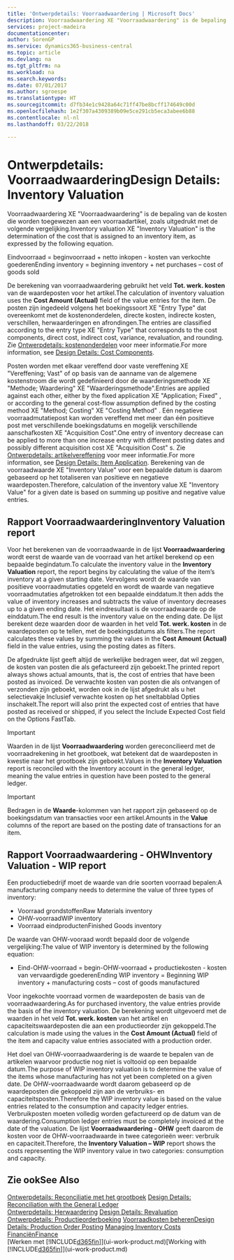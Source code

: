 ```yaml
---
title: 'Ontwerpdetails: Voorraadwaardering | Microsoft Docs'
description: Voorraadwaardering XE "Voorraadwaardering" is de bepaling van de kosten die worden toegewezen aan een voorraadartikel, zoals uitgedrukt met de volgende vergelijking.
services: project-madeira
documentationcenter: 
author: SorenGP
ms.service: dynamics365-business-central
ms.topic: article
ms.devlang: na
ms.tgt_pltfrm: na
ms.workload: na
ms.search.keywords: 
ms.date: 07/01/2017
ms.author: sgroespe
ms.translationtype: HT
ms.sourcegitcommit: d7fb34e1c9428a64c71ff47be8bcff174649c00d
ms.openlocfilehash: 1e2f307a4309389b09e5ce291cb5eca3abee6b88
ms.contentlocale: nl-nl
ms.lasthandoff: 03/22/2018

---
```

# <a name="design-details-inventory-valuation"></a><span data-ttu-id="35dae-103">Ontwerpdetails: Voorraadwaardering</span><span class="sxs-lookup"><span data-stu-id="35dae-103">Design Details: Inventory Valuation</span></span>
<span data-ttu-id="35dae-104">Voorraadwaardering XE "Voorraadwaardering" is de bepaling van de kosten die worden toegewezen aan een voorraadartikel, zoals uitgedrukt met de volgende vergelijking.</span><span class="sxs-lookup"><span data-stu-id="35dae-104">Inventory valuation XE "Inventory Valuation"  is the determination of the cost that is assigned to an inventory item, as expressed by the following equation.</span></span>  

<span data-ttu-id="35dae-105">Eindvoorraad = beginvoorraad + netto inkopen - kosten van verkochte goederen</span><span class="sxs-lookup"><span data-stu-id="35dae-105">Ending inventory = beginning inventory + net purchases – cost of goods sold</span></span>  

<span data-ttu-id="35dae-106">De berekening van voorraadwaardering gebruikt het veld **Tot. werk. kosten** van de waardeposten voor het artikel.</span><span class="sxs-lookup"><span data-stu-id="35dae-106">The calculation of inventory valuation uses the **Cost Amount (Actual)** field of the value entries for the item.</span></span> <span data-ttu-id="35dae-107">De posten zijn ingedeeld volgens het boekingssoort XE "Entry Type" dat overeenkomt met de kostenonderdelen, directe kosten, indirecte kosten, verschillen, herwaarderingen en afrondingen.</span><span class="sxs-lookup"><span data-stu-id="35dae-107">The entries are classified according to the entry type XE "Entry Type"  that corresponds to the cost components, direct cost, indirect cost, variance, revaluation, and rounding.</span></span> <span data-ttu-id="35dae-108">Zie [Ontwerpdetails: kostenonderdelen](design-details-cost-components.md) voor meer informatie.</span><span class="sxs-lookup"><span data-stu-id="35dae-108">For more information, see [Design Details: Cost Components](design-details-cost-components.md).</span></span>  

<span data-ttu-id="35dae-109">Posten worden met elkaar vereffend door vaste vereffening XE "Vereffening; Vast" of op basis van de aanname van de algemene kostenstroom die wordt gedefinieerd door de waarderingsmethode XE "Methode; Waardering" XE "Waarderingsmethode".</span><span class="sxs-lookup"><span data-stu-id="35dae-109">Entries are applied against each other, either by the fixed application XE "Application; Fixed" , or according to the general cost-flow assumption defined by the costing method XE "Method; Costing"  XE "Costing Method" .</span></span> <span data-ttu-id="35dae-110">Eén negatieve voorraadmutatiepost kan worden vereffend met meer dan één positieve post met verschillende boekingsdatums en mogelijk verschillende aanschafkosten XE "Acquisition Cost".</span><span class="sxs-lookup"><span data-stu-id="35dae-110">One entry of inventory decrease can be applied to more than one increase entry with different posting dates and possibly different acquisition cost XE "Acquisition Cost" s.</span></span> <span data-ttu-id="35dae-111">Zie [Ontwerpdetails: artikelvereffening](design-details-item-application.md) voor meer informatie.</span><span class="sxs-lookup"><span data-stu-id="35dae-111">For more information, see [Design Details: Item Application](design-details-item-application.md).</span></span> <span data-ttu-id="35dae-112">Berekening van de voorraadwaarde XE "Inventory Value" voor een bepaalde datum is daarom gebaseerd op het totaliseren van positieve en negatieve waardeposten.</span><span class="sxs-lookup"><span data-stu-id="35dae-112">Therefore, calculation of the inventory value XE "Inventory Value"  for a given date is based on summing up positive and negative value entries.</span></span>  

## <a name="inventory-valuation-report"></a><span data-ttu-id="35dae-113">Rapport Voorraadwaardering</span><span class="sxs-lookup"><span data-stu-id="35dae-113">Inventory Valuation report</span></span>  
<span data-ttu-id="35dae-114">Voor het berekenen van de voorraadwaarde in de lijst **Voorraadwaardering** wordt eerst de waarde van de voorraad van het artikel berekend op een bepaalde begindatum.</span><span class="sxs-lookup"><span data-stu-id="35dae-114">To calculate the inventory value in the **Inventory Valuation** report, the report begins by calculating the value of the item’s inventory at a given starting date.</span></span> <span data-ttu-id="35dae-115">Vervolgens wordt de waarde van positieve voorraadmutaties opgeteld en wordt de waarde van negatieve voorraadmutaties afgetrokken tot een bepaalde einddatum.</span><span class="sxs-lookup"><span data-stu-id="35dae-115">It then adds the value of inventory increases and subtracts the value of inventory decreases up to a given ending date.</span></span> <span data-ttu-id="35dae-116">Het eindresultaat is de voorraadwaarde op de einddatum.</span><span class="sxs-lookup"><span data-stu-id="35dae-116">The end result is the inventory value on the ending date.</span></span> <span data-ttu-id="35dae-117">De lijst berekent deze waarden door de waarden in het veld **Tot. werk. kosten** in de waardeposten op te tellen, met de boekingsdatums als filters.</span><span class="sxs-lookup"><span data-stu-id="35dae-117">The report calculates these values by summing the values in the **Cost Amount (Actual)** field in the value entries, using the posting dates as filters.</span></span>  

<span data-ttu-id="35dae-118">De afgedrukte lijst geeft altijd de werkelijke bedragen weer, dat wil zeggen, de kosten van posten die als gefactureerd zijn geboekt.</span><span class="sxs-lookup"><span data-stu-id="35dae-118">The printed report always shows actual amounts, that is, the cost of entries that have been posted as invoiced.</span></span> <span data-ttu-id="35dae-119">De verwachte kosten van posten die als ontvangen of verzonden zijn geboekt, worden ook in de lijst afgedrukt als u het selectievakje Inclusief verwachte kosten op het sneltabblad Opties inschakelt.</span><span class="sxs-lookup"><span data-stu-id="35dae-119">The report will also print the expected cost of entries that have posted as received or shipped, if you select the Include Expected Cost field on the Options FastTab.</span></span>  

> [!IMPORTANT]  
>  <span data-ttu-id="35dae-120">Waarden in de lijst **Voorraadwaardering** worden gereconcilieerd met de voorraadrekening in het grootboek, wat betekent dat de waardeposten in kwestie naar het grootboek zijn geboekt.</span><span class="sxs-lookup"><span data-stu-id="35dae-120">Values in the **Inventory Valuation** report is reconciled with the Inventory account in the general ledger, meaning the value entries in question have been posted to the general ledger.</span></span>  

> [!IMPORTANT]  
>  <span data-ttu-id="35dae-121">Bedragen in de **Waarde**-kolommen van het rapport zijn gebaseerd op de boekingsdatum van transacties voor een artikel.</span><span class="sxs-lookup"><span data-stu-id="35dae-121">Amounts in the **Value** columns of the report are based on the posting date of transactions for an item.</span></span>  

## <a name="inventory-valuation---wip-report"></a><span data-ttu-id="35dae-122">Rapport Voorraadwaardering - OHW</span><span class="sxs-lookup"><span data-stu-id="35dae-122">Inventory Valuation - WIP report</span></span>  
<span data-ttu-id="35dae-123">Een productiebedrijf moet de waarde van drie soorten voorraad bepalen:</span><span class="sxs-lookup"><span data-stu-id="35dae-123">A manufacturing company needs to determine the value of three types of inventory:</span></span>  

* <span data-ttu-id="35dae-124">Voorraad grondstoffen</span><span class="sxs-lookup"><span data-stu-id="35dae-124">Raw Materials inventory</span></span>  
* <span data-ttu-id="35dae-125">OHW-voorraad</span><span class="sxs-lookup"><span data-stu-id="35dae-125">WIP inventory</span></span>  
* <span data-ttu-id="35dae-126">Voorraad eindproducten</span><span class="sxs-lookup"><span data-stu-id="35dae-126">Finished Goods inventory</span></span>  

<span data-ttu-id="35dae-127">De waarde van OHW-vooraad wordt bepaald door de volgende vergelijking:</span><span class="sxs-lookup"><span data-stu-id="35dae-127">The value of WIP inventory is determined by the following equation:</span></span>  

* <span data-ttu-id="35dae-128">Eind-OHW-voorraad = begin-OHW-voorraad + productiekosten - kosten van vervaardigde goederen</span><span class="sxs-lookup"><span data-stu-id="35dae-128">Ending WIP inventory = Beginning WIP inventory + manufacturing costs – cost of goods manufactured</span></span>  

<span data-ttu-id="35dae-129">Voor ingekochte voorraad vormen de waardeposten de basis van de voorraadwaardering.</span><span class="sxs-lookup"><span data-stu-id="35dae-129">As for purchased inventory, the value entries provide the basis of the inventory valuation.</span></span> <span data-ttu-id="35dae-130">De berekening wordt uitgevoerd met de waarden in het veld **Tot. werk. kosten** van het artikel en capaciteitswaardeposten die aan een productieorder zijn gekoppeld.</span><span class="sxs-lookup"><span data-stu-id="35dae-130">The calculation is made using the values in the **Cost Amount (Actual)** field of the item and capacity value entries associated with a production order.</span></span>  

<span data-ttu-id="35dae-131">Het doel van OHW-voorraadwaardering is de waarde te bepalen van de artikelen waarvoor productie nog niet is voltooid op een bepaalde datum.</span><span class="sxs-lookup"><span data-stu-id="35dae-131">The purpose of WIP inventory valuation is to determine the value of the items whose manufacturing has not yet been completed on a given date.</span></span> <span data-ttu-id="35dae-132">De OHW-voorraadwaarde wordt daarom gebaseerd op de waardeposten die gekoppeld zijn aan de verbruiks- en capaciteitsposten.</span><span class="sxs-lookup"><span data-stu-id="35dae-132">Therefore the WIP inventory value is based on the value entries related to the consumption and capacity ledger entries.</span></span> <span data-ttu-id="35dae-133">Verbruikposten moeten volledig worden gefactureerd op de datum van de waardering.</span><span class="sxs-lookup"><span data-stu-id="35dae-133">Consumption ledger entries must be completely invoiced at the date of the valuation.</span></span> <span data-ttu-id="35dae-134">De lijst **Voorraadwaardering - OHW** geeft daarom de kosten voor de OHW-voorraadwaarde in twee categorieën weer: verbruik en capaciteit.</span><span class="sxs-lookup"><span data-stu-id="35dae-134">Therefore, the **Inventory Valuation – WIP** report shows the costs representing the WIP inventory value in two categories: consumption and capacity.</span></span>  

## <a name="see-also"></a><span data-ttu-id="35dae-135">Zie ook</span><span class="sxs-lookup"><span data-stu-id="35dae-135">See Also</span></span>  
<span data-ttu-id="35dae-136">[Ontwerpdetails: Reconciliatie met het grootboek](design-details-reconciliation-with-the-general-ledger.md) </span><span class="sxs-lookup"><span data-stu-id="35dae-136">[Design Details: Reconciliation with the General Ledger](design-details-reconciliation-with-the-general-ledger.md) </span></span>  
<span data-ttu-id="35dae-137">[Ontwerpdetails: Herwaardering](design-details-revaluation.md) </span><span class="sxs-lookup"><span data-stu-id="35dae-137">[Design Details: Revaluation](design-details-revaluation.md) </span></span>  
<span data-ttu-id="35dae-138">[Ontwerpdetails: Productieorderboeking](design-details-production-order-posting.md)
[Voorraadkosten beheren](finance-manage-inventory-costs.md)</span><span class="sxs-lookup"><span data-stu-id="35dae-138">[Design Details: Production Order Posting](design-details-production-order-posting.md)
[Managing Inventory Costs](finance-manage-inventory-costs.md)</span></span>  
[<span data-ttu-id="35dae-139">Financiën</span><span class="sxs-lookup"><span data-stu-id="35dae-139">Finance</span></span>](finance.md)  
<span data-ttu-id="35dae-140">[Werken met [!INCLUDE[d365fin](includes/d365fin_md.md)]](ui-work-product.md)</span><span class="sxs-lookup"><span data-stu-id="35dae-140">[Working with [!INCLUDE[d365fin](includes/d365fin_md.md)]](ui-work-product.md)</span></span>

